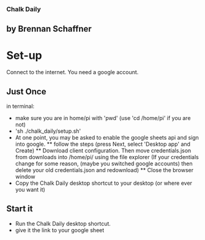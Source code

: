 ### Chalk Daily
## by Brennan Schaffner

# Set-up 

Connect to the internet. 
You need a google account. 

## Just Once
in terminal:
* make sure you are in home/pi with 'pwd' (use 'cd /home/pi' if you are not)
* 'sh ./chalk_daily/setup.sh'
* At one point, you may be asked to enable the google sheets api and sign into google. 
** follow the steps (press Next, select 'Desktop app' and Create)
** Download client configuration. Then move credentials.json from downloads into /home/pi/ using the file explorer
	(If your credentials change for some reason, (maybe you switched google accounts) then delete your old credentials.json and redownload)
** Close the browser window
* Copy the Chalk Daily desktop shortcut to your desktop (or where ever you want it)

## Start it
* Run the Chalk Daily desktop shortcut.
* give it the link to your google sheet
